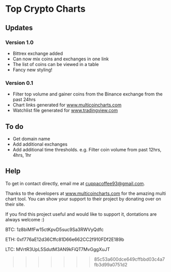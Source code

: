 # Top Crypto Charts

## Updates

### Version 1.0
* Bittrex exchange added
* Can now mix coins and exchanges in one link
* The list of coins can be viewed in a table
* Fancy new styling!

### Version 0.1
* Filter top volume and gainer coins from the Binance exchange from the past 24hrs
* Chart links generated for www.multicoincharts.com
* Watchlist file generated for www.tradingview.com

## To do
* Get domain name
* Add additional exchanges
* Add additional time thresholds. e.g. Filter coin volume from past 12hrs, 4hrs, 1hr

## Help

To get in contact directly, email me at cuppacoffee93@gmail.com.


Thanks to the developers at www.multicoincharts.com for the amazing multi chart tool. You can show your support to their project by donating over on their site.


If you find this project useful and would like to support it, dontations are always welcome :)

BTC: 1z8biMfFw15ctKpvD5suc9Sa3RWVyQdfc

ETH: 0xf776aE12d36Cffc81D66e662CC2f910FDf2E189b

LTC: MVrtR3UpL5SdutM3AN9kFiQT7MvGggXuJT
>>>>>>> 85c53a600dce649cffbbd03c4a7fb3d99a0751d2
